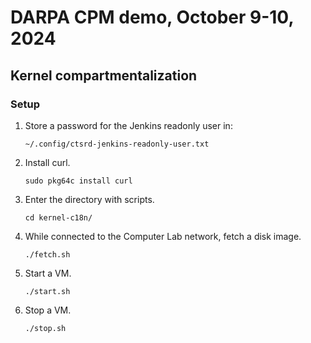 # DARPA CPM demo, October 9-10, 2024

## Kernel compartmentalization

### Setup

1. Store a password for the Jenkins readonly user in:

   ```
   ~/.config/ctsrd-jenkins-readonly-user.txt
   ```

1. Install curl.

   ```
   sudo pkg64c install curl
   ```

1. Enter the directory with scripts.

   ```
   cd kernel-c18n/
   ```

1. While connected to the Computer Lab network, fetch a disk image.

   ```
   ./fetch.sh
   ```

1. Start a VM.

   ```
   ./start.sh
   ```

1. Stop a VM.

   ```
   ./stop.sh
   ```

